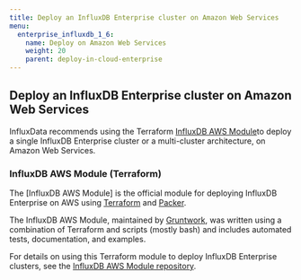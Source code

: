 ```yaml
---
title: Deploy an InfluxDB Enterprise cluster on Amazon Web Services
menu:
  enterprise_influxdb_1_6:
    name: Deploy on Amazon Web Services
    weight: 20
    parent: deploy-in-cloud-enterprise
---
```



## Deploy an InfluxDB Enterprise cluster on Amazon Web Services

InfluxData recommends using the Terraform [InfluxDB AWS Module](https://github.com/gruntwork-io/terraform-aws-influx)to deploy a single InfluxDB Enterprise cluster or a multi-cluster architecture, on Amazon Web Services.

### InfluxDB AWS Module (Terraform)

The [InfluxDB AWS Module] is the official module for deploying InfluxDB Enterprise on AWS using [Terraform](https://www.terraform.io/) and [Packer](https://www.packer.io/).

The InfluxDB AWS Module, maintained by [Gruntwork](http://www.gruntwork.io/), was written using a combination of Terraform and scripts (mostly bash) and includes automated tests, documentation, and examples.

For details on using this Terraform module to deploy InfluxDB Enterprise clusters, see the [InfluxDB AWS Module repository](https://github.com/gruntwork-io/terraform-aws-influx).
